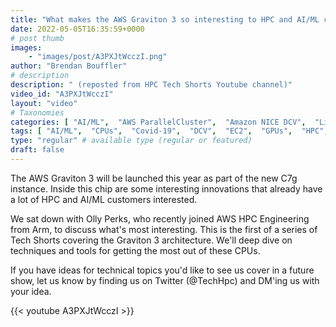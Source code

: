 ```yaml
---
title: "What makes the AWS Graviton 3 so interesting to HPC and AI/ML customers?"
date: 2022-05-05T16:35:59+0000
# post thumb
images:
    - "images/post/A3PXJtWcczI.png"
author: "Brendan Bouffler"
# description
description: " (reposted from HPC Tech Shorts Youtube channel)"
video_id: "A3PXJtWcczI"
layout: "video"
# Taxonomies
categories: [ "AI/ML",  "AWS ParallelCluster",  "Amazon NICE DCV",  "Life Sciences", ]
tags: [ "AI/ML",  "CPUs",  "Covid-19",  "DCV",  "EC2",  "GPUs",  "HPC",  "High Performance Computing",  "Lustre",  "ParallelCluster",  "SVE",  "Schedulers",  "Storage",  "graviton",  "performance",  "virtualization",  "vizualization",  "techshorts", ]
type: "regular" # available type (regular or featured)
draft: false
---
```


The AWS Graviton 3 will be launched this year as part of the new C7g instance. Inside this chip are some interesting innovations that already have a lot of HPC and AI/ML customers interested.

We sat down with Olly Perks, who recently joined AWS HPC Engineering from Arm, to discuss what's most interesting. This is the first of a series of Tech Shorts covering the Graviton 3 architecture. We'll deep dive on techniques and tools for getting the most out of these CPUs.

If you have ideas for technical topics you'd like to see us cover in a future show, let us know by finding us on Twitter (@TechHpc) and DM'ing us with your idea.

{{< youtube A3PXJtWcczI >}}